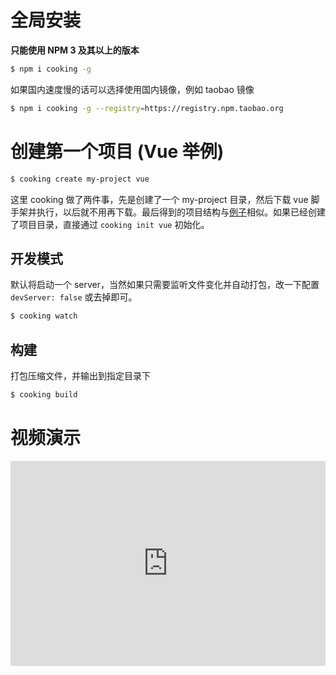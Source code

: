 <!-- toc -->

# 全局安装

**只能使用 NPM 3 及其以上的版本**

```bash
$ npm i cooking -g
```

如果国内速度慢的话可以选择使用国内镜像，例如 taobao 镜像
```bash
$ npm i cooking -g --registry=https://registry.npm.taobao.org
```

# 创建第一个项目 (Vue 举例)
```bash
$ cooking create my-project vue
```

这里 cooking 做了两件事，先是创建了一个 my-project 目录，然后下载 vue 脚手架并执行，以后就不用再下载。最后得到的项目结构与[例子](example.md)相似。如果已经创建了项目目录，直接通过 `cooking init vue` 初始化。

## 开发模式
默认将启动一个 server，当然如果只需要监听文件变化并自动打包，改一下配置  `devServer: false` 或去掉即可。

```bash
$ cooking watch
```

## 构建
打包压缩文件，并输出到指定目录下
```bash
$ cooking build
```

# 视频演示
<div style="position: relative; padding-bottom: 65%; height: 0;">
  <iframe style="position: absolute; height: 100%; width: 100%;" src="http://player.youku.com/embed/XMTU1NDI1OTgwOA==" frameborder=0 allowfullscreen></iframe>
</div>